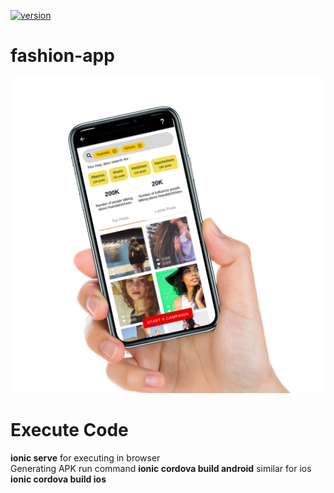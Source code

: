 [![version](https://img.shields.io/badge/version-0.0.1-green.svg)](https://semver.org)

# fashion-app
![](https://github.com/tapas100/fashion-app/blob/master/phn.png)

# Execute Code 
**ionic serve** for executing in browser <br />
Generating APK run command **ionic cordova build android** similar for ios **ionic cordova build ios**
